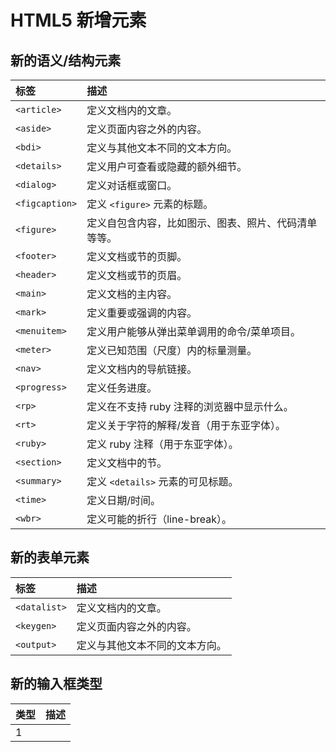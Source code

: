 # HTML5 新增元素

## 新的语义/结构元素

| 标签 | 描述 |
| :--- | :--- |
| `<article>` | 定义文档内的文章。 |
| `<aside>` | 定义页面内容之外的内容。 |
| `<bdi>` | 定义与其他文本不同的文本方向。 |
| `<details>` | 定义用户可查看或隐藏的额外细节。 |
| `<dialog>` | 定义对话框或窗口。 |
| `<figcaption>` | 定义 `<figure>` 元素的标题。 |
| `<figure>` | 定义自包含内容，比如图示、图表、照片、代码清单等等。 |
| `<footer>` | 定义文档或节的页脚。 |
| `<header>` | 定义文档或节的页眉。 |
| `<main>` | 定义文档的主内容。 |
| `<mark>` | 定义重要或强调的内容。 |
| `<menuitem>` | 定义用户能够从弹出菜单调用的命令/菜单项目。 |
| `<meter>` | 定义已知范围（尺度）内的标量测量。 |
| `<nav>` | 定义文档内的导航链接。 |
| `<progress>` | 定义任务进度。 |
| `<rp>` | 定义在不支持 ruby 注释的浏览器中显示什么。 |
| `<rt>` | 定义关于字符的解释/发音（用于东亚字体）。 |
| `<ruby>` | 定义 ruby 注释（用于东亚字体）。 |
| `<section>` | 定义文档中的节。 |
| `<summary>` | 定义 `<details>` 元素的可见标题。 |
| `<time>` | 定义日期/时间。 |
| `<wbr>` | 定义可能的折行（line-break）。 |

## 新的表单元素

| 标签 | 描述 |
| :--- | :--- |
| `<datalist>` | 定义文档内的文章。 |
| `<keygen>` | 定义页面内容之外的内容。 |
| `<output>` | 定义与其他文本不同的文本方向。 |

## 新的输入框类型

| 类型 | 描述 |
| :--- | :--- |
| 1 |  |



